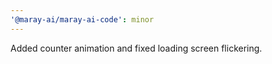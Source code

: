 ```yaml
---
'@maray-ai/maray-ai-code': minor
---
```


Added counter animation and fixed loading screen flickering.
